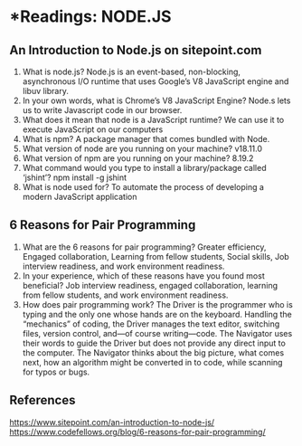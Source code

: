 # *Readings: NODE.JS

## An Introduction to Node.js on sitepoint.com

1. What is node.js? Node.js is an event-based, non-blocking, asynchronous I/O runtime that uses Google’s V8 JavaScript engine and libuv library.
2. In your own words, what is Chrome’s V8 JavaScript Engine? Node.s lets us to write Javascript code in our browser. 
3. What does it mean that node is a JavaScript runtime? We can use it to execute JavaScript on our computers
4. What is npm? A package manager that comes bundled with Node.
5. What version of node are you running on your machine? v18.11.0
6. What version of npm are you running on your machine? 8.19.2
7. What command would you type to install a library/package called ‘jshint’? npm install -g jshint
8. What is node used for? To automate the process of developing a modern JavaScript application

## 6 Reasons for Pair Programming

1. What are the 6 reasons for pair programming? Greater efficiency, Engaged collaboration, Learning from fellow students, Social skills, Job interview readiness, and work environment readiness.
2. In your experience, which of these reasons have you found most beneficial? Job interview readiness, engaged collaboration, learning from fellow students, and work environment readiness.
3. How does pair programming work? The Driver is the programmer who is typing and the only one whose hands are on the keyboard. Handling the “mechanics” of coding, the Driver manages the text editor, switching files, version control, and—of course writing—code. The Navigator uses their words to guide the Driver but does not provide any direct input to the computer. The Navigator thinks about the big picture, what comes next, how an algorithm might be converted in to code, while scanning for typos or bugs.

## References
https://www.sitepoint.com/an-introduction-to-node-js/
https://www.codefellows.org/blog/6-reasons-for-pair-programming/
